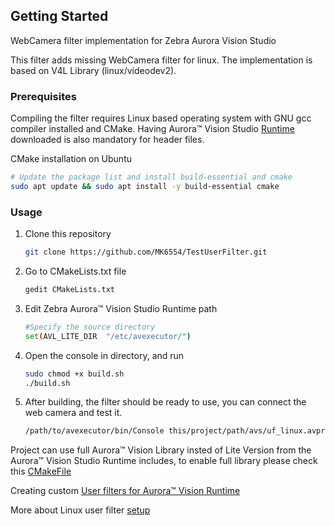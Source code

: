 ## Getting Started
WebCamera filter implementation for Zebra Aurora Vision Studio

This filter adds missing WebCamera filter for linux.
The implementation is based on V4L Library (linux/videodev2).

### Prerequisites
Compiling the filter requires Linux based operating system with GNU gcc compiler installed and CMake. 
Having Aurora™ Vision Studio [Runtime](https://www.adaptive-vision.com/en/user_area/download/) downloaded is also mandatory for header files.

CMake installation on Ubuntu
```bash
# Update the package list and install build-essential and cmake
sudo apt update && sudo apt install -y build-essential cmake
```

### Usage
1. Clone this repository
   ```sh
   git clone https://github.com/MK6554/TestUserFilter.git
   ```
2. Go to CMakeLists.txt file
   ```sh
   gedit CMakeLists.txt
   ```
4. Edit Zebra Aurora™ Vision Studio Runtime path
   ```sh
   #Specify the source directory
   set(AVL_LITE_DIR  "/etc/avexecutor/")
   ```
5. Open the console in directory, and run
   ```sh
   sudo chmod +x build.sh
   ./build.sh
   ```
6. After building, the filter should be ready to use, you can connect the web camera and test it.
   ```sh
   /path/to/avexecutor/bin/Console this/project/path/avs/uf_linux.avproj
   ```

Project can use full Aurora™ Vision Library insted of Lite Version from the Aurora™ Vision Studio Runtime includes, to enable full library please check this [CMakeFile](https://github.com/ErykDevZebra/EmptyAVLProject/blob/main/build/CMakeLists.txt)

Creating custom [User filters for Aurora™ Vision Runtime](https://docs.adaptive-vision.com/current/studio/extensibility/CreatingUserFilters.html#struct)

More about Linux user filter [setup](https://docs.adaptive-vision.com/5.5/avl/getting_started/UserFilterOnLinux.html)

